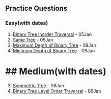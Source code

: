 ## Practice Questions

### Easy(with dates)

1. [Binary Tree Inorder Traversal](https://leetcode.com/problems/binary-tree-inorder-traversal/description/) - 05Jan
2. [Same Tree](https://leetcode.com/problems/same-tree/description/) - 05Jan
5. [Maximum Depth of Binary Tree](https://leetcode.com/problems/maximum-depth-of-binary-tree/description/) - 08Jan
6. [Minimum Depth of Binary Tree](https://leetcode.com/problems/minimum-depth-of-binary-tree/description/) - 08Jan



# ## Medium(with dates)

3. [Symmetric Tree](https://leetcode.com/problems/symmetric-tree/description/) - 06Jan
4. [Binary Tree Level Order Traversal](https://leetcode.com/problems/binary-tree-level-order-traversal/description/) - 06Jan



